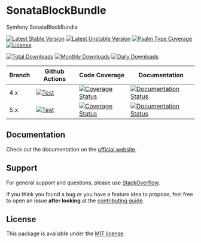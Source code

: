 <!--
DO NOT EDIT THIS FILE!

It's auto-generated by sonata-project/dev-kit package.
-->

# SonataBlockBundle

Symfony SonataBlockBundle

[![Latest Stable Version](https://poser.pugx.org/sonata-project/block-bundle/v/stable)](https://packagist.org/packages/sonata-project/block-bundle)
[![Latest Unstable Version](https://poser.pugx.org/sonata-project/block-bundle/v/unstable)](https://packagist.org/packages/sonata-project/block-bundle)
[![Psalm Type Coverage][shepherd_stable_badge]][shepherd_stable_link]
[![License](https://poser.pugx.org/sonata-project/block-bundle/license)](https://packagist.org/packages/sonata-project/block-bundle)

[![Total Downloads](https://poser.pugx.org/sonata-project/block-bundle/downloads)](https://packagist.org/packages/sonata-project/block-bundle)
[![Monthly Downloads](https://poser.pugx.org/sonata-project/block-bundle/d/monthly)](https://packagist.org/packages/sonata-project/block-bundle)
[![Daily Downloads](https://poser.pugx.org/sonata-project/block-bundle/d/daily)](https://packagist.org/packages/sonata-project/block-bundle)

Branch | Github Actions | Code Coverage | Documentation |
------ | -------------- | ------------- | ------------- |
4.x | [![Test][test_stable_badge]][test_stable_link] | [![Coverage Status][coverage_stable_badge]][coverage_stable_link] | [![Documentation Status][documentation_stable_badge]][documentation_stable_link] |
5.x | [![Test][test_unstable_badge]][test_unstable_link] | [![Coverage Status][coverage_unstable_badge]][coverage_unstable_link] | [![Documentation Status][documentation_unstable_badge]][documentation_unstable_link] |

## Documentation

Check out the documentation on the [official website](https://docs.sonata-project.org/projects/SonataBlockBundle).

## Support

For general support and questions, please use [StackOverflow](https://stackoverflow.com/questions/tagged/sonata).

If you think you found a bug or you have a feature idea to propose, feel free to open an issue
**after looking** at the [contributing guide](CONTRIBUTING.md).

## License

This package is available under the [MIT license](LICENSE).

[test_stable_badge]: https://github.com/sonata-project/SonataBlockBundle/workflows/Test/badge.svg?branch=4.x
[test_stable_link]: https://github.com/sonata-project/SonataBlockBundle/actions?query=workflow:test+branch:4.x
[test_unstable_badge]: https://github.com/sonata-project/SonataBlockBundle/workflows/Test/badge.svg?branch=5.x
[test_unstable_link]: https://github.com/sonata-project/SonataBlockBundle/actions?query=workflow:test+branch:5.x
[coverage_stable_badge]: https://codecov.io/gh/sonata-project/SonataBlockBundle/branch/4.x/graph/badge.svg
[coverage_stable_link]: https://app.codecov.io/gh/sonata-project/SonataBlockBundle/tree/4.x
[coverage_unstable_badge]: https://codecov.io/gh/sonata-project/SonataBlockBundle/branch/5.x/graph/badge.svg
[coverage_unstable_link]: https://app.codecov.io/gh/sonata-project/SonataBlockBundle/tree/5.x
[shepherd_stable_badge]: https://shepherd.dev/github/sonata-project/SonataBlockBundle/coverage.svg
[shepherd_stable_link]: https://shepherd.dev/github/sonata-project/SonataBlockBundle
[documentation_stable_badge]: https://readthedocs.org/projects/sonatablockbundle/badge/?version=4.x
[documentation_stable_link]: https://docs.sonata-project.org/projects/SonataBlockBundle/en/4.x/?badge=4.x
[documentation_unstable_badge]: https://readthedocs.org/projects/sonatablockbundle/badge/?version=5.x
[documentation_unstable_link]: https://docs.sonata-project.org/projects/SonataBlockBundle/en/5.x/?badge=5.x
